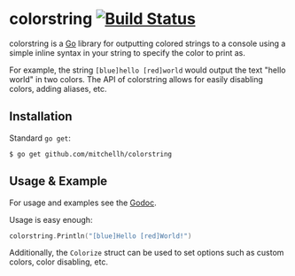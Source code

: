 # colorstring [![Build Status](https://travis-ci.org/mitchellh/colorstring.svg)](https://travis-ci.org/mitchellh/colorstring)

colorstring is a [Go](http://www.golang.org) library for outputting colored
strings to a console using a simple inline syntax in your string to specify
the color to print as.

For example, the string `[blue]hello [red]world` would output the text
"hello world" in two colors. The API of colorstring allows for easily disabling
colors, adding aliases, etc.

## Installation

Standard `go get`:

```
$ go get github.com/mitchellh/colorstring
```

## Usage & Example

For usage and examples see the [Godoc](http://godoc.org/github.com/mitchellh/colorstring).

Usage is easy enough:

```go
colorstring.Println("[blue]Hello [red]World!")
```

Additionally, the `Colorize` struct can be used to set options such as
custom colors, color disabling, etc.
